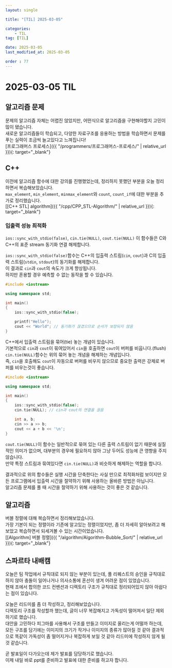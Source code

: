 ```yaml
---
layout: single

title: "[TIL] 2025-03-05"

categories:
    - TIL
tag: [TIL]

date: 2025-03-05
last_modified_at: 2025-03-05

order : 77
---
```


# 2025-03-05 TIL

## 알고리즘 문제

문제의 알고리즘 자체는 어렵진 않았지만, 어떤식으로 알고리즘을 구현해야할지 고민이 많이 됐습니다.  
새로운 알고리즘들이 학습되고, 다양한 자료구조를 응용하는 방법을 학습하면서 문제를 푸는 실력이 조금씩 늘고있다고 느껴집니다!  
[프로그래머스 프로세스]({{ "/programmers/프로그래머스-프로세스/" | relative_url }}){: target="_blank"}

## C++

이전에 알고리즘 함수에 대한 강의를 진행했었는데, 정리하지 못했던 부분을 오늘 정리하면서 복습해보았습니다.  
`max_element`, `min_element`, `minmax_element`와 `count`, `count_if`에 대한 부분을 추가로 정리했습니다.  
[[C++ STL] algorithm]({{ "/cpp/CPP_STL-Algorithm/" | relative_url }}){: target="_blank"}

### 입출력 성능 최적화

`ios::sync_with_stdio(false)`, `cin.tie(NULL)`, `cout.tie(NULL)` 이 함수들은 C와 C++의 표준 stream 동기화 연결 해제합니다.

`ios::sync_with_stdio(false)`함수는 C++의 입출력 스트림(`cin`, `cout`)과 C의 입출력 스트림(`stdin`, `stdout`)의 동기화를 해제합니다.  
이 결과로 `cin`과 `cout`의 속도가 크게 향상됩니다.  
하지만 혼용할 경우 예측할 수 없는 동작을 할 수 있습니다.

```cpp
#include <iostream>

using namespace std;

int main()
{
    ios::sync_with_stdio(false);

    printf("Hello");
    cout << "World"; // 동기화가 끊겼으므로 순서가 보장되지 않음
}
```

C++에서 입출력 스트림을 묶어(tie) 놓는 개념이 있습니다.  
기본적으로 `cin`과 `cout`이 묶여있어서 `cin`을 호출하면 `cout`이 버퍼를 비웁니다.(flush)  
`cin.tie(NULL)`함수는 위의 묶어 놓는 개념을 해제하는 개념입니다.  
즉, `cin`을 호출해도 `cout`이 자동으로 버퍼를 비우지 않으므로 중요한 출력은 강제로 버퍼를 비우는것이 좋습니다.

```cpp
#include <iostream>

using namespace std;

int main()
{
    ios::sync_with_stdio(false);
    cin.tie(NULL); // cin과 cout의 연결을 끊음

    int a, b;
    cin >> a >> b;
    cout << a + b << '\n';
}
```

`cout.tie(NULL)`이 함수는 일반적으로 묶여 있는 다른 출력 스트림이 없기 때문에 실질적인 의미가 없으며, 대부분의 경우에 필요하지 않아 그냥 두어도 성능에 큰 영향을 주지 않습니다.  
만약 특정 스트림과 묶여있다면 `cin.tie(NULL)`과 비슷하게 해제하는 역할을 합니다.

결과적으로 위의 함수들은 실행 시간을 단축한다는 사실 만으로 최적화처럼 보이지만 모든 프로그램에서 입출력 시간을 절약하기 위해 사용하는 올바른 방법은 아닙니다.  
알고리즘 문제를 풀 때 시간을 절약하기 위해 사용하는 것이 좋은 것 같습니다.

## 알고리즘

버블 정렬에 대해 복습하면서 정리해보았습니다.  
가장 기본이 되는 정렬이라 기존에 알고있는 정렬이었지만, 좀 더 자세히 알아보려고 해보았고 복습하면서 되세겨볼 수 있는 시간이었습니다.  
[[Algorithm] 버블 정렬]({{ "/algorithm/Algorithm-Bubble_Sort/" | relative_url }}){: target="_blank"}

## 스파르타 내배캠

오늘은 팀 작업에서 규칙대로 되지 않는 부분이 있는데, 풀 리퀘스트의 승인을 규칙대로 하지 않아 충돌이 일어나거나 의사소통에 혼선이 생겨 어려운 점이 있었습니다.  
현재 조에서 합의한 코드 컨벤션과 디렉토리 구조가 규칙대로 정리되어있지 않아 아쉽다는 점이 있습니다.

오늘은 리드미를 좀 더 작성하고, 정리해보았습니다.  
디렉토리 구조를 작성할까 했는데, 글이 너무 복잡해지고 가독성이 떨어져서 일단 제외하기로 했습니다.  
대안을 고민하다 피그마를 사용해서 구조를 만들고 이미지로 올리는게 어떨까 하는데, 모든 구조를 담기에는 이미지의 크기가 작거나 이미지의 종류가 많아질 것 같아  결과적으로 똑같이 가독성이 좀 떨어지거나 복잡하게 보일 것 같아 리드미에 작성하지 않게 될 것 같습니다.

곧 발표일이 다가오는데 제가 발표를 담당하기로 했습니다.  
이제 내일 바로 ppt를 준비하고 발표에 대한 준비를 하고자 합니다.